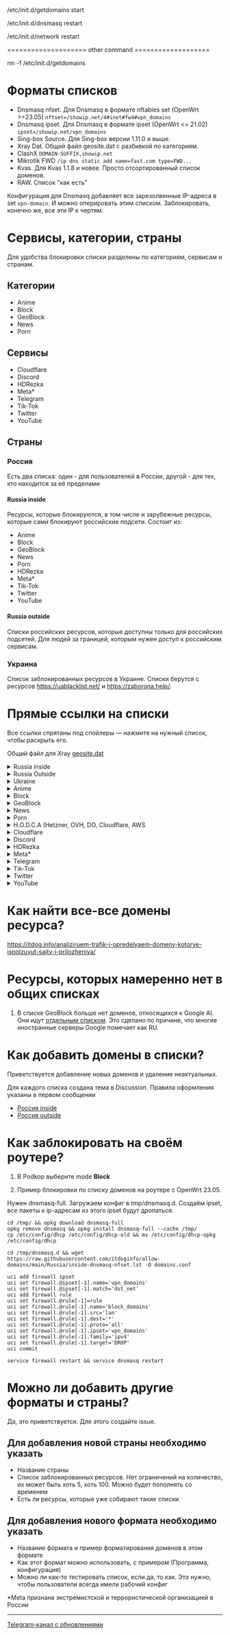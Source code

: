 /etc/init.d/getdomains start

/etc/init.d/dnsmasq restart

/etc/init.d/network restart

==================== other command ===================

rm -f /etc/init.d/getdomains

# Форматы списков
- Dnsmasq nfset. Для Dnsmasq в формате nftables set (OpenWrt >=23.05) `nftset=/showip.net/4#inet#fw4#vpn_domains`
- Dnsmasq ipset. Для Dnsmasq в формате ipset (OpenWrt <= 21.02) `ipset=/showip.net/vpn_domains` 
- Sing-box Source. Для Sing-box версии 1.11.0 и выше.
- Xray Dat. Общий файл geosite.dat с разбивкой по категориям.
- ClashX `DOMAIN-SUFFIX,showip.net`
- Mikrotik FWD `/ip dns static add name=fast.com type=FWD...`
- Kvas. Для Kvas 1.1.8 и новее. Просто отсортированный список доменов.
- RAW. Список "как есть"

Конфигурация для Dnsmasq добавляет все зарезолвенные IP-адреса в set `vpn-domain`. И можно оперировать этим списком. Заблокировать, конечно же, все эти IP к чертям.

# Сервисы, категории, страны
Для удобства блокировки списки разделены по категориям, сервисам и странам.

## Категории
- Anime
- Block
- GeoBlock
- News
- Porn

## Сервисы
- Cloudflare
- Discord
- HDRezka
- Meta* 
- Telegram
- Tik-Tok
- Twitter
- YouTube

## Страны
### Россия
Есть два списка: один - для пользователей в России, другой - для тех, кто находится за её пределами

#### Russia inside
Ресурсы, которые блокируются, в том числе и зарубежные ресурсы, которые сами блокируют российские подсети. Состоит из:
- Anime
- Block
- GeoBlock
- News
- Porn
- HDRezka
- Meta*
- Tik-Tok
- Twitter
- YouTube

#### Russia outside
Списки российских ресурсов, которые доступны только для российских подсетей. Для людей за границей, которым нужен доступ к российским сервисам.

### Украина
Список заблокированных ресурсов в Украине. Списки берутся с ресурсов https://uablacklist.net/ и https://zaborona.help/.

# Прямые ссылки на списки
Все ссылки спрятаны под спойлеры — нажмите на нужный список, чтобы раскрыть его.

Общий файл для Xray [geosite.dat](https://github.com/itdoginfo/allow-domains/releases/latest/download/geosite.dat)

<details>
  <summary>Russia inside</summary>

- [RAW](https://raw.githubusercontent.com/itdoginfo/allow-domains/main/Russia/inside-raw.lst)
- [Dnsmasq nfset](https://raw.githubusercontent.com/itdoginfo/allow-domains/main/Russia/inside-dnsmasq-nfset.lst)
- [Dnsmasq ipset](https://raw.githubusercontent.com/itdoginfo/allow-domains/main/Russia/inside-dnsmasq-ipset.lst)
- [ClashX](https://raw.githubusercontent.com/itdoginfo/allow-domains/main/Russia/inside-clashx.lst)
- [Kvas](https://raw.githubusercontent.com/itdoginfo/allow-domains/main/Russia/inside-kvas.lst)
- [Mikrotik](https://raw.githubusercontent.com/itdoginfo/allow-domains/refs/heads/main/Russia/inside-mikrotik-fwd.lst)
- [SRS](https://github.com/itdoginfo/allow-domains/releases/latest/download/russia_inside.srs)
- geosite:russia-inside

</details>

<details>
  <summary>Russia Outside</summary>

- [RAW](https://raw.githubusercontent.com/itdoginfo/allow-domains/main/Russia/outside-raw.lst)
- [Dnsmasq nfset](https://raw.githubusercontent.com/itdoginfo/allow-domains/main/Russia/outside-dnsmasq-nfset.lst)
- [Dnsmasq ipset](https://raw.githubusercontent.com/itdoginfo/allow-domains/main/Russia/outside-dnsmasq-ipset.lst)
- [ClashX](https://raw.githubusercontent.com/itdoginfo/allow-domains/main/Russia/outside-clashx.lst)
- [Kvas](https://raw.githubusercontent.com/itdoginfo/allow-domains/main/Russia/outside-kvas.lst)
- [Mikrotik](https://raw.githubusercontent.com/itdoginfo/allow-domains/refs/heads/main/Russia/outside-mikrotik-fwd.lst)
- [SRS](https://github.com/itdoginfo/allow-domains/releases/latest/download/russia_outside.srs)
- geosite:russia-outside

</details>

<details>
  <summary>Ukraine</summary>

- [Dnsmasq nfset](https://raw.githubusercontent.com/itdoginfo/allow-domains/main/Ukraine/inside-dnsmasq-nfset.lst)
- [Dnsmasq ipset](https://raw.githubusercontent.com/itdoginfo/allow-domains/main/Ukraine/inside-dnsmasq-ipset.lst)
- [ClashX](https://raw.githubusercontent.com/itdoginfo/allow-domains/main/Ukraine/inside-clashx.lst)
- [Kvas](https://raw.githubusercontent.com/itdoginfo/allow-domains/main/Ukraine/inside-kvas.lst)
- [Mikrotik](https://raw.githubusercontent.com/itdoginfo/allow-domains/refs/heads/main/Ukraine/inside-mikrotik-fwd.lst)
- [SRS](https://github.com/itdoginfo/allow-domains/releases/latest/download/ukraine_inside.srs)
- geosite:ukraine

</details>

<details>
  <summary>Anime</summary>

- [RAW](https://raw.githubusercontent.com/itdoginfo/allow-domains/refs/heads/main/Categories/anime.lst)
- [SRS](https://github.com/itdoginfo/allow-domains/releases/latest/download/anime.srs)
- geosite:russia-inside@anime

</details>

<details>
  <summary>Block</summary>

- [RAW](https://raw.githubusercontent.com/itdoginfo/allow-domains/refs/heads/main/Categories/block.lst)
- [SRS](https://github.com/itdoginfo/allow-domains/releases/latest/download/block.srs)
- geosite:russia-inside@block

</details>

<details>
  <summary>GeoBlock</summary>

- [RAW](https://raw.githubusercontent.com/itdoginfo/allow-domains/refs/heads/main/Categories/geoblock.lst)
- [SRS](https://github.com/itdoginfo/allow-domains/releases/latest/download/geoblock.srs)
- geosite:russia-inside@geoblock

</details>

<details>
  <summary>News</summary>

- [RAW](https://raw.githubusercontent.com/itdoginfo/allow-domains/refs/heads/main/Categories/news.lst)
- [SRS](https://github.com/itdoginfo/allow-domains/releases/latest/download/news.srs)
- geosite:russia-inside@news

</details>

<details>
  <summary>Porn</summary>

- [RAW](https://raw.githubusercontent.com/itdoginfo/allow-domains/refs/heads/main/Categories/porn.lst)
- [SRS](https://github.com/itdoginfo/allow-domains/releases/latest/download/porn.srs)
- geosite:russia-inside@porn

</details>

<details>
  <summary>H.O.D.C.A (Hetzner, OVH, DO, Cloudflare, AWS</summary>

- [RAW](https://raw.githubusercontent.com/itdoginfo/allow-domains/refs/heads/main/Categories/hodca.lst)
- [SRS](https://github.com/itdoginfo/allow-domains/releases/latest/download/hodca.srs)
- geosite:russia-inside@hodca

</details>

<details>
  <summary>Cloudflare</summary>

- [Subnets](https://raw.githubusercontent.com/itdoginfo/allow-domains/refs/heads/main/Subnets/IPv4/cloudflare.lst)
- [SRS](https://github.com/itdoginfo/allow-domains/releases/latest/download/cloudflare.srs)

</details>

<details>
  <summary>Discord</summary>

- [RAW](https://raw.githubusercontent.com/itdoginfo/allow-domains/refs/heads/main/Services/discord.lst)
- [Subnets](https://raw.githubusercontent.com/itdoginfo/allow-domains/refs/heads/main/Subnets/IPv4/discord.lst)
- [SRS](https://github.com/itdoginfo/allow-domains/releases/latest/download/discord.srs)

</details>

<details>
  <summary>HDRezka</summary>

- [RAW](https://raw.githubusercontent.com/itdoginfo/allow-domains/refs/heads/main/Services/hdrezka.lst)
- [SRS](https://github.com/itdoginfo/allow-domains/releases/latest/download/hdrezka.srs)
- geosite:russia-inside@hdrezka

</details>

<details>
  <summary>Meta*</summary>

- [RAW](https://raw.githubusercontent.com/itdoginfo/allow-domains/refs/heads/main/Services/meta.lst)
- [SRS](https://github.com/itdoginfo/allow-domains/releases/latest/download/meta.srs)
- [Subnets](https://raw.githubusercontent.com/itdoginfo/allow-domains/refs/heads/main/Subnets/IPv4/meta.lst)
- geosite:russia-inside@meta

</details>

<details>
  <summary>Telegram</summary>

- [RAW](https://raw.githubusercontent.com/itdoginfo/allow-domains/refs/heads/main/Services/telegram.lst)
- [SRS](https://github.com/itdoginfo/allow-domains/releases/latest/download/telegram.srs)
- [Subnets](https://raw.githubusercontent.com/itdoginfo/allow-domains/refs/heads/main/Subnets/IPv4/telegram.lst)

</details>

<details>
  <summary>Tik-Tok</summary>

- [RAW](https://raw.githubusercontent.com/itdoginfo/allow-domains/refs/heads/main/Services/tiktok.lst)
- [SRS](https://github.com/itdoginfo/allow-domains/releases/latest/download/tiktok.srs)
- geosite:russia-inside@tiktok

</details>

<details>
  <summary>Twitter</summary>

- [RAW](https://raw.githubusercontent.com/itdoginfo/allow-domains/refs/heads/main/Services/twitter.lst)
- [SRS](https://github.com/itdoginfo/allow-domains/releases/latest/download/twitter.srs)
- [Subnets](https://raw.githubusercontent.com/itdoginfo/allow-domains/refs/heads/main/Subnets/IPv4/twitter.lst)
- geosite:russia-inside@twitter

</details>

<details>
  <summary>YouTube</summary>

- [RAW](https://raw.githubusercontent.com/itdoginfo/allow-domains/refs/heads/main/Services/youtube.lst)
- [SRS](https://github.com/itdoginfo/allow-domains/releases/latest/download/youtube.srs)
- geosite:russia-inside@youtube

</details>

# Как найти все-все домены ресурса?
https://itdog.info/analiziruem-trafik-i-opredelyaem-domeny-kotorye-ispolzuyut-sajty-i-prilozheniya/

# Ресурсы, которых намеренно нет в общих списках

1. В списке GeoBlock больше нет доменов, относящихся к Google AI. Они идут [отдельным списком](https://github.com/itdoginfo/allow-domains/blob/main/Services/google_ai.lst). Это сделано по причине, что многие иностранные серверы Google помечает как RU. 

# Как добавить домены в списки?
Приветствуется добавление новых доменов и удаление неактуальных.

Для каждого списка создана тема в Discussion. Правила оформления указаны в первом сообщении
- [Россия inside](https://github.com/itdoginfo/allow-domains/discussions/75)
- [Россия outside](https://github.com/itdoginfo/allow-domains/discussions/2)

# Как заблокировать на своём роутере?
1. В Podkop выберите mode **Block**

2. Пример блокировки по списку доменов на роутере с OpenWrt 23.05.

Нужен dnsmasq-full. Загружаем конфиг в tmp/dnsmasq.d. Создаём ipset, все пакеты к ip-адресам из этого ipset будут дропаться.

```
cd /tmp/ && opkg download dnsmasq-full
opkg remove dnsmasq && opkg install dnsmasq-full --cache /tmp/
cp /etc/config/dhcp /etc/config/dhcp-old && mv /etc/config/dhcp-opkg /etc/config/dhcp

cd /tmp/dnsmasq.d && wget https://raw.githubusercontent.com/itdoginfo/allow-domains/main/Russia/inside-dnsmasq-nfset.lst -O domains.conf

uci add firewall ipset
uci set firewall.@ipset[-1].name='vpn_domains'
uci set firewall.@ipset[-1].match='dst_net'
uci add firewall rule
uci set firewall.@rule[-1]=rule
uci set firewall.@rule[-1].name='block_domains'
uci set firewall.@rule[-1].src='lan'
uci set firewall.@rule[-1].dest='*'
uci set firewall.@rule[-1].proto='all'
uci set firewall.@rule[-1].ipset='vpn_domains'
uci set firewall.@rule[-1].family='ipv4'
uci set firewall.@rule[-1].target='DROP'
uci commit

service firewall restart && service dnsmasq restart
```

# Можно ли добавить другие форматы и страны?
Да, это приветствуется. Для этого создайте issue.

## Для добавления новой страны необходимо указать
- Название страны
- Список заблокированных ресурсов. Нет ограничений на количество, их может быть хоть 5, хоть 100. Можно будет пополнять со временем
- Есть ли ресурсы, которые уже собирают такие списки

## Для добавления нового формата необходимо указать
- Название формата и пример форматирования доменов в этом формате
- Как этот формат можно использовать, с примером (Программа, конфигурация)
- Можно ли как-то тестировать список, если да, то как. Это нужно, чтобы пользователи всегда имели рабочий конфиг

*Meta признана экстремистской и террористической организацией в России

---

[Telegram-канал с обновлениями](https://t.me/itdoginfo)
